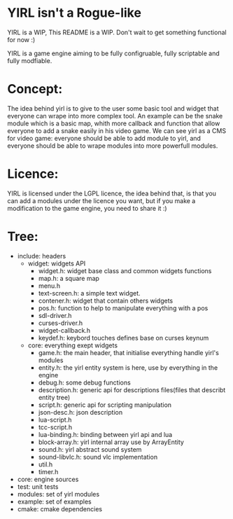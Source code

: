 # YIRL isn't a Rogue-like

YIRL is a WIP,
This README is a WIP.
Don't wait to get something functional for now :)

YIRL is a game engine aiming to be fully configruable, fully scriptable and
fully modfiable.

# Concept:
The idea behind yirl is to give to the user some basic tool and widget that everyone can wrape into more complex tool.
An example can be the snake module which is a basic map, whith more callback and function that allow everyone to add a snake easily in his video game.
We can see yirl as a CMS for video game:
everyone should be able to add module to yirl, and everyone should be able to wrape modules into more powerfull modules.

# Licence:
YIRL is licensed under the LGPL licence, the idea behind that, is that you can add a modules under the licence you want, but if you make a modification to the game engine, you need to share it :)

# Tree:

* include: headers
  * widget: widgets API
    * widget.h: widget base class and common widgets functions
    * map.h: a square map
    * menu.h
    * text-screen.h: a simple text widget.
    * contener.h: widget that contain others widgets
    * pos.h: function to help to manipulate everything with a pos
    * sdl-driver.h
    * curses-driver.h
    * widget-callback.h
    * keydef.h: keybord touches defines base on curses keynum
  * core: everything exept widgets
    * game.h: the main header, that initialise everything handle yirl's modules
    * entity.h: the yirl entity system is here, use by everything in the engine
    * debug.h: some debug functions
    * description.h: generic api for descriptions files(files that describt entity tree)
    * script.h: generic api for scripting manipulation
    * json-desc.h: json description
    * lua-script.h
    * tcc-script.h
    * lua-binding.h: binding between yirl api and lua
    * block-array.h: yirl internal array use by ArrayEntity
    * sound.h: yirl abstract sound system
    * sound-libvlc.h: sound vlc implementation
    * util.h
    * timer.h
* core: engine sources
* test: unit tests
* modules: set of yirl modules
* example: set of examples
* cmake: cmake dependencies
